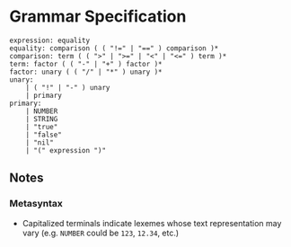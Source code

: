 # Grammar Specification
```
expression: equality
equality: comparison ( ( "!=" | "==" ) comparison )*
comparison: term ( ( ">" | ">=" | "<" | "<=" ) term )*
term: factor ( ( "-" | "+" ) factor )*
factor: unary ( ( "/" | "*" ) unary )*
unary:
    | ( "!" | "-" ) unary
    | primary
primary:
    | NUMBER
    | STRING
    | "true"
    | "false"
    | "nil"
    | "(" expression ")"
```

## Notes
### Metasyntax
* Capitalized terminals indicate lexemes whose text representation may vary (e.g. `NUMBER` could be `123`, `12.34`, etc.)
